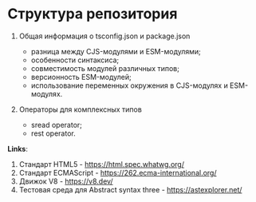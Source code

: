 # Структура репозитория

1. Общая информация о tsconfig.json и package.json
    - разница между CJS-модулями и ESM-модулями;
    - особенности синтаксиса;
    - совместимость модулей различных типов;
    - версионность ESM-модулей;
    - использование переменных окружения в CJS-модулях и ESM-модулях.

2. Операторы для комплексных типов
    - sread operator;
    - rest operator.



**Links**:
1. Стандарт HTML5 - https://html.spec.whatwg.org/
2. Стандарт ECMAScript - https://262.ecma-international.org/
3. Движок V8 - https://v8.dev/
4. Тестовая среда для Abstract syntax three - https://astexplorer.net/